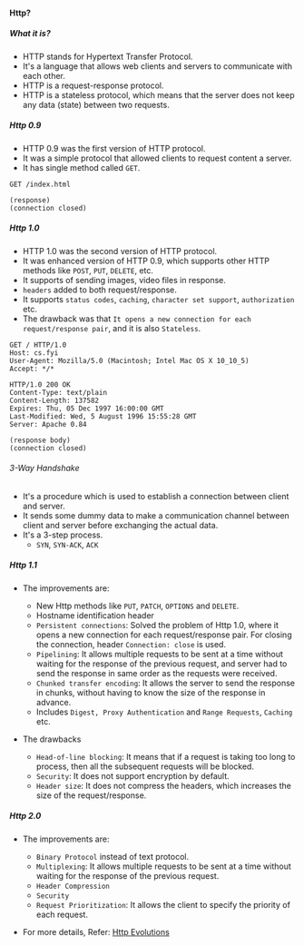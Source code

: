 #### Http?
##### What it is?
- HTTP stands for Hypertext Transfer Protocol.
- It's a language that allows web clients and servers to communicate with each other.
- HTTP is a request-response protocol.
- HTTP is a stateless protocol, which means that the server does not keep any data (state) between two requests.

##### Http 0.9
- HTTP 0.9 was the first version of HTTP protocol.
- It was a simple protocol that allowed clients to request content a server.
- It has single method called `GET`.
```angular2html
GET /index.html
```
```angular2html
(response)
(connection closed)
```

##### Http 1.0
- HTTP 1.0 was the second version of HTTP protocol.
- It was enhanced version of HTTP 0.9, which supports other HTTP methods like `POST`, `PUT`, `DELETE`, etc.
- It supports of sending images, video files in response.
- `headers` added to both request/response.
- It supports `status codes`, `caching`, `character set support`, `authorization` etc.
- The drawback was that `It opens a new connection for each request/response pair`, and it is also `Stateless`.
```angular2html
GET / HTTP/1.0
Host: cs.fyi
User-Agent: Mozilla/5.0 (Macintosh; Intel Mac OS X 10_10_5)
Accept: */*
```
```angular2html
HTTP/1.0 200 OK 
Content-Type: text/plain
Content-Length: 137582
Expires: Thu, 05 Dec 1997 16:00:00 GMT
Last-Modified: Wed, 5 August 1996 15:55:28 GMT
Server: Apache 0.84

(response body)
(connection closed)
```
###### 3-Way Handshake
- It's a procedure which is used to establish a connection between client and server.
- It sends some dummy data to make a communication channel between client and server before exchanging the actual data.
- It's a 3-step process.
    - `SYN`, `SYN-ACK`, `ACK`


##### Http 1.1
- The improvements are:
  - New Http methods like `PUT`, `PATCH`, `OPTIONS` and `DELETE`.
  - Hostname identification header 
  - `Persistent connections`: Solved the problem of Http 1.0, where it opens a new connection for each request/response pair.
     For closing the connection, header `Connection: close` is used.
  - `Pipelining`: It allows multiple requests to be sent at a time without waiting for the response of the previous request, 
    and server had to send the response in same order as the requests were received.
  - `Chunked transfer encoding`: It allows the server to send the response in chunks, without having to know the size of the response in advance.
  - Includes `Digest, Proxy Authentication` and `Range Requests`, `Caching` etc.

- The drawbacks
  - `Head-of-line blocking`: It means that if a request is taking too long to process, then all the subsequent requests will be blocked.
  - `Security`: It does not support encryption by default.
  - `Header size`: It does not compress the headers, which increases the size of the request/response.

##### Http 2.0
- The improvements are:
  - `Binary Protocol` instead of text protocol.
  - `Multiplexing`: It allows multiple requests to be sent at a time without waiting for the response of the previous request.
  - `Header Compression`
  - `Security`
  - `Request Prioritization`: It allows the client to specify the priority of each request.

- For more details, Refer: [Http Evolutions](https://cs.fyi/guide/http-in-depth)
